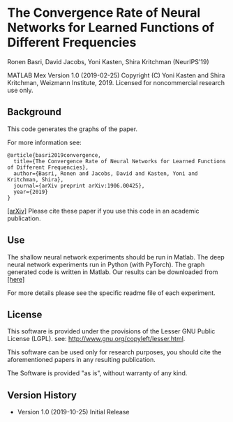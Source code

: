 # The Convergence Rate of Neural Networks for Learned Functions of Different Frequencies

Ronen Basri, David Jacobs, Yoni Kasten, Shira Kritchman  (NeurIPS'19)


MATLAB Mex Version 1.0 (2019-02-25)
Copyright (C) Yoni Kasten and Shira Kritchman, Weizmann Institute, 2019.
Licensed for noncommercial research use only.


## Background

This code generates the graphs of the paper. 

For more information see:
```
@article{basri2019convergence,
  title={The Convergence Rate of Neural Networks for Learned Functions of Different Frequencies},
  author={Basri, Ronen and Jacobs, David and Kasten, Yoni and Kritchman, Shira},
  journal={arXiv preprint arXiv:1906.00425},
  year={2019}
}
```

[[arXiv]](https://arxiv.org/pdf/1906.00425)
Please cite these paper if you use this code in an academic publication.


## Use
The shallow neural network experiments should be run in Matlab. 
The deep neural network experiments run in Python (with PyTorch). The graph generated code is written in Matlab. 
Our results can be downloaded from [[here]](https://drive.google.com/file/d/1QM8DbxbfF8-z0taKDlcF8GgMc07gpH2M/view?usp=sharing)


For more details please see the specific readme file of each experiment.



## License

   This software is provided under the provisions of the Lesser GNU Public License (LGPL). 
   see: http://www.gnu.org/copyleft/lesser.html.

   This software can be used only for research purposes, you should cite
   the aforementioned papers in any resulting publication.

   The Software is provided "as is", without warranty of any kind.




## Version History


* Version 1.0 (2019-10-25)
   Initial Release
